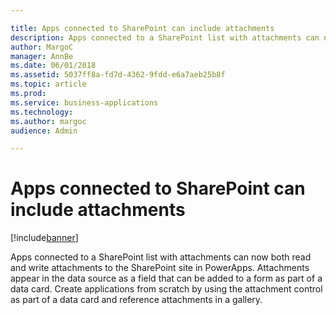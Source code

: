 ```yaml
---

title: Apps connected to SharePoint can include attachments
description: Apps connected to a SharePoint list with attachments can now both read and write attachments to the SharePoint site in PowerApps.
author: MargoC
manager: AnnBe
ms.date: 06/01/2018
ms.assetid: 5037ff8a-fd7d-4362-9fdd-e6a7aeb25b8f
ms.topic: article
ms.prod: 
ms.service: business-applications
ms.technology: 
ms.author: margoc
audience: Admin

---
```

#  Apps connected to SharePoint can include attachments




[!include[banner](../../includes/banner.md)]

Apps connected to a SharePoint list with attachments can now both read and write
attachments to the SharePoint site in PowerApps. Attachments appear in the data
source as a field that can be added to a form as part of a data card. Create
applications from scratch by using the attachment control as part of a data card
and reference attachments in a gallery.


